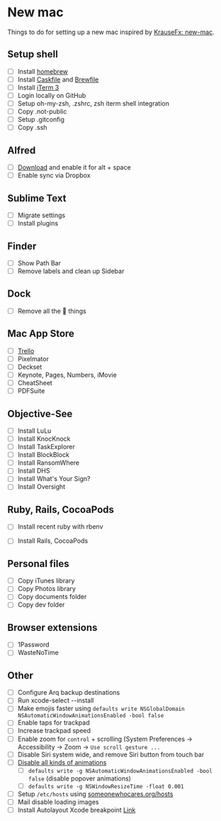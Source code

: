 # New mac

Things to do for setting up a new mac inspired by [KrauseFx: new-mac](https://github.com/KrauseFx/new-mac).

## Setup shell

- [ ] Install [homebrew](https://brew.sh)
- [ ] Install [Caskfile](Caskfile) and [Brewfile](Brewfile)
- [ ] Install [iTerm 3](https://www.iterm2.com/version3.html)
- [ ] Login locally on GitHub
- [ ] Setup oh-my-zsh, .zshrc, zsh iterm shell integration
- [ ] Copy .not-public
- [ ] Setup .gitconfig
- [ ] Copy .ssh 

## Alfred

- [ ] [Download](https://www.alfredapp.com/) and enable it for alt + space
- [ ] Enable sync via Dropbox

## Sublime Text

- [ ] Migrate settings
- [ ] Install plugins

## Finder

- [ ] Show Path Bar
- [ ] Remove labels and clean up Sidebar

## Dock

- [ ] Remove all the  things

## Mac App Store

- [ ] [Trello](https://itunes.apple.com/us/app/trello/id1278508951?mt=12)
- [ ] Pixelmator
- [ ] Deckset
- [ ] Keynote, Pages, Numbers, iMovie
- [ ] CheatSheet
- [ ] PDFSuite

## Objective-See

- [ ] Install LuLu
- [ ] Install KnocKnock
- [ ] Install TaskExplorer
- [ ] Install BlockBlock
- [ ] Install RansomWhere
- [ ] Install DHS
- [ ] Install What's Your Sign?
- [ ] Install Oversight

## Ruby, Rails, CocoaPods

- [ ] Install recent ruby with rbenv
- [ ] Install Rails, CocoaPods


## Personal files

- [ ] Copy iTunes library
- [ ] Copy Photos library
- [ ] Copy documents folder
- [ ] Copy dev folder

## Browser extensions
- [ ] 1Password
- [ ] WasteNoTime

## Other

- [ ] Configure Arq backup destinations
- [ ] Run xcode-select --install
- [ ] Make emojis faster using `defaults write NSGlobalDomain NSAutomaticWindowAnimationsEnabled -bool false`
- [ ] Enable taps for trackpad
- [ ] Increase trackpad speed
- [ ] Enable zoom for `control` + scrolling (System Preferences -> Accessibility -> Zoom -> `Use scroll gesture ...`
- [ ] Disable Siri system wide, and remove Siri button from touch bar
- [ ] [Disable all kinds of animations](https://apple.stackexchange.com/questions/14001/how-to-turn-off-all-animations-on-os-x)
  - [ ] `defaults write -g NSAutomaticWindowAnimationsEnabled -bool false` (disable popover animations)
  - [ ] `defaults write -g NSWindowResizeTime -float 0.001`
- [ ] Setup `/etc/hosts` using [someonewhocares.org/hosts](https://someonewhocares.org/hosts/)
- [ ] Mail disable loading images
- [ ] Install Autolayout Xcode breakpoint [Link](https://www.rightpoint.com/rplabs/2019/06/wtf-auto-layout-for-ios-in-swift/)
